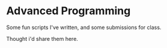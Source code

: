 # Advanced Programming

Some fun scripts I've written, and some submissions for class.

Thought i'd share them here.
